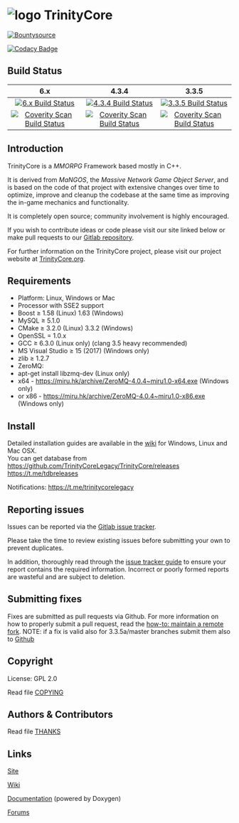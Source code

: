 # ![logo](https://community.trinitycore.org/public/style_images/1_trinitycore.png) TrinityCore

[![Bountysource](https://www.bountysource.com/badge/tracker?tracker_id=1310)](https://www.bountysource.com/trackers/1310-trinity-core?utm_source=1310&utm_medium=shield&utm_campaign=TRACKER_BADGE)

[![Codacy Badge](https://api.codacy.com/project/badge/Grade/a0ba43980b804281bdfe468300614fd3)](https://www.codacy.com/app/TrinityCore/TrinityCore_434?utm_source=github.com&amp;utm_medium=referral&amp;utm_content=TrinityCoreLegacy/TrinityCore&amp;utm_campaign=Badge_Grade)

## Build Status


6.x | 4.3.4 | 3.3.5
:------------: | :------------: | :------------:
[![6.x Build Status](https://travis-ci.org/TrinityCore/TrinityCore.svg?branch=6.x)](https://travis-ci.org/TrinityCore/TrinityCore) | [![4.3.4 Build Status](https://travis-ci.org/Aokromes/TrinityCore.svg?branch=4.3.4)](https://travis-ci.org/Aokromes/TrinityCore) | [![3.3.5 Build Status](https://travis-ci.org/TrinityCore/TrinityCore.svg?branch=3.3.5)](https://travis-ci.org/TrinityCore/TrinityCore)
[![Coverity Scan Build Status](https://scan.coverity.com/projects/435/badge.svg)](https://scan.coverity.com/projects/435) | [![Coverity Scan Build Status](https://scan.coverity.com/projects/7697/badge.svg)](https://scan.coverity.com/projects/7697) |  [![Coverity Scan Build Status](https://scan.coverity.com/projects/4656/badge.svg)](https://scan.coverity.com/projects/4656)

## Introduction

TrinityCore is a *MMORPG* Framework based mostly in C++.

It is derived from *MaNGOS*, the *Massive Network Game Object Server*, and is
based on the code of that project with extensive changes over time to optimize,
improve and cleanup the codebase at the same time as improving the in-game
mechanics and functionality.

It is completely open source; community involvement is highly encouraged.

If you wish to contribute ideas or code please visit our site linked below or
make pull requests to our [Gitlab repository](https://gitlab.com/trinitycore/TrinityCore_434/).

For further information on the TrinityCore project, please visit our project
website at [TrinityCore.org](https://www.trinitycore.org).

## Requirements

+ Platform: Linux, Windows or Mac
+ Processor with SSE2 support
+ Boost ≥ 1.58 (Linux) 1.63 (Windows)
+ MySQL ≥ 5.1.0
+ CMake ≥ 3.2.0 (Linux) 3.3.2 (Windows)
+ OpenSSL = 1.0.x
+ GCC ≥ 6.3.0 (Linux only) (clang 3.5 heavy recommended)
+ MS Visual Studio ≥ 15 (2017) (Windows only)
+ zlib ≥ 1.2.7
+ ZeroMQ:
+ apt-get install libzmq-dev (Linux only)
+ x64 - https://miru.hk/archive/ZeroMQ-4.0.4~miru1.0-x64.exe (Windows only)
+ or x86 - https://miru.hk/archive/ZeroMQ-4.0.4~miru1.0-x86.exe (Windows only)

## Install

Detailed installation guides are available in the [wiki](https://www.trinitycore.info/display/tc/Installation+Guide) for
Windows, Linux and Mac OSX.  
You can get database from  
https://github.com/TrinityCoreLegacy/TrinityCore/releases  
https://t.me/tdbreleases

Notifications:
https://t.me/trinitycorelegacy 


## Reporting issues

Issues can be reported via the [Gitlab issue tracker](https://gitlab.com/trinitycore/TrinityCore_434/issues).

Please take the time to review existing issues before submitting your own to
prevent duplicates.

In addition, thoroughly read through the [issue tracker guide](https://www.trinitycore.org/f/topic/37-the-trinitycore-issuetracker-and-you/) to ensure
your report contains the required information. Incorrect or poorly formed
reports are wasteful and are subject to deletion.


## Submitting fixes

Fixes are submitted as pull requests via Github. For more information on how to
properly submit a pull request, read the [how-to: maintain a remote fork](https://www.trinitycore.org/f/topic/6037-howto-maintain-a-remote-fork-for-pull-requests-tortoisegit/).
NOTE: if a fix is valid also for 3.3.5a/master branches submit them also to [Github](https://github.com/TrinityCore/TrinityCore)


## Copyright

License: GPL 2.0

Read file [COPYING](COPYING)


## Authors &amp; Contributors

Read file [THANKS](THANKS)


## Links

[Site](https://www.trinitycore.org)

[Wiki](https://trinitycore.info)

[Documentation](https://www.trinitycore.net) (powered by Doxygen)

[Forums](https://www.trinitycore.org/f/)
